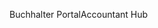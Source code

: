 <span data-ttu-id="218f4-101">Buchhalter Portal</span><span class="sxs-lookup"><span data-stu-id="218f4-101">Accountant Hub</span></span>
